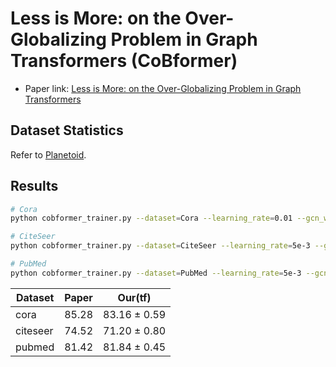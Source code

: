 # Less is More: on the Over-Globalizing Problem in Graph Transformers (CoBformer)

- Paper link: [Less is More: on the Over-Globalizing Problem in Graph Transformers](http://arxiv.org/abs/2405.01102)

## Dataset Statistics

Refer to [Planetoid](https://gammagl.readthedocs.io/en/latest/api/gammagl.datasets.html#gammagl.datasets.Planetoid).

## Results
```bash
# Cora
python cobformer_trainer.py --dataset=Cora --learning_rate=0.01 --gcn_wd=1e-3 --weight_decay=5e-5 --gcn_type=1 --gcn_layers=2 --n_patch=112 --use_patch_attn --alpha=0.7 --tau=0.3 --gpu_id=0

# CiteSeer
python cobformer_trainer.py --dataset=CiteSeer --learning_rate=5e-3 --gcn_wd=1e-2 --weight_decay=5e-5 --gcn_type=1 --gcn_layers=2 --n_patch=144 --use_patch_attn --alpha=0.8 --tau=0.7 --gpu_id=0

# PubMed
python cobformer_trainer.py --dataset=PubMed --learning_rate=5e-3 --gcn_wd=1e-3 --weight_decay=1e-3 --gcn_type=1 --gcn_layers=2 --n_patch=224 --use_patch_attn --alpha=0.7 --tau=0.3 --gpu_id=0

```

| Dataset  | Paper | Our(tf)     | 
| -------- | ----- | ----------- | 
| cora     | 85.28 | 83.16 ± 0.59 |
| citeseer | 74.52 | 71.20 ± 0.80 | 
| pubmed   | 81.42 | 81.84 ± 0.45 |

